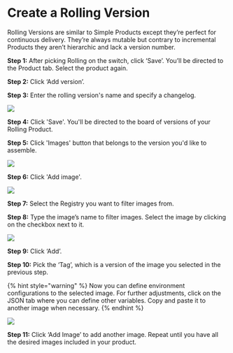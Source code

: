 # Create a Rolling Version

Rolling Versions are similar to Simple Products except they’re perfect for continuous delivery. They’re always mutable but contrary to incremental Products they aren’t hierarchic and lack a version number.

**Step 1:** After picking Rolling on the switch, click ‘Save’. You’ll be directed to the Product tab. Select the product again.

**Step 2:** Click ‘Add version’.

**Step 3:** Enter the rolling version's name and specify a changelog.

![](../../../.gitbook/assets/rolling\_01.jpg)

**Step 4:** Click 'Save'. You'll be directed to the board of versions of your Rolling Product.

**Step 5:** Click 'Images' button that belongs to the version you'd like to assemble.

![](../../../.gitbook/assets/rolling\_02.jpg)

**Step 6:** Click 'Add image'.

![](../../../.gitbook/assets/rolling\_03.jpg)

**Step 7:** Select the Registry you want to filter images from.

**Step 8:** Type the image’s name to filter images. Select the image by clicking on the checkbox next to it.

![](../../../.gitbook/assets/rolling\_04.jpg)

**Step 9:** Click ‘Add’.

**Step 10:** Pick the ‘Tag’, which is a version of the image you selected in the previous step.

{% hint style="warning" %}
Now you can define environment configurations to the selected image. For further adjustments, click on the JSON tab where you can define other variables. Copy and paste it to another image when necessary.
{% endhint %}

![](../../../.gitbook/assets/rolling\_05.jpg)

**Step 11:** Click ‘Add Image’ to add another image. Repeat until you have all the desired images included in your product.
